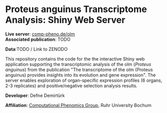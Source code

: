 # Proteus anguinus Transcriptome Analysis: Shiny Web Server 

**Live server**: [comp-pheno.de/olm](http://www.comp-pheno.de/olm)  
**Associated publication**: TODO

**Data**:TODO / Link to ZENODO

This repository contains the code for the the interactive Shiny web application supporting the transcriptomic analysis of the olm (*Proteus anguinus*) from the publication "The transcriptome of the olm (Proteus anguinus) provides insights into its evolution and gene expression". The server enables exploration of organ-specific expression profiles (6 organs, 2-3 replicates) and positive/negative selection analysis results.

**Developer**: Defne Demirtürk

**Affiliation**: [Computational Phenomics Group](http://www.comp-pheno.de), Ruhr University Bochum  


